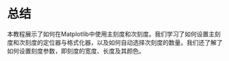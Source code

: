 # 总结

本教程展示了如何在Matplotlib中使用主刻度和次刻度。我们学习了如何设置主刻度和次刻度的定位器与格式化器，以及如何自动选择次刻度的数量。我们还了解了如何设置刻度参数，即刻度的宽度、长度及其颜色。
